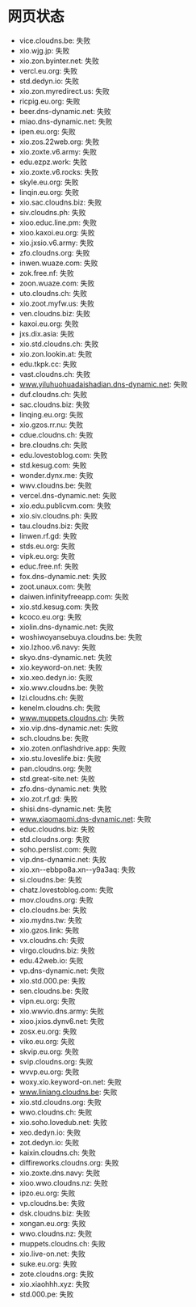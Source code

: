 # 网页状态
- vice.cloudns.be: 失败
- xio.wjg.jp: 失败
- xio.zon.byinter.net: 失败
- vercl.eu.org: 失败
- std.dedyn.io: 失败
- xio.zon.myredirect.us: 失败
- ricpig.eu.org: 失败
- beer.dns-dynamic.net: 失败
- miao.dns-dynamic.net: 失败
- ipen.eu.org: 失败
- xio.zos.22web.org: 失败
- xio.zoxte.v6.army: 失败
- edu.ezpz.work: 失败
- xio.zoxte.v6.rocks: 失败
- skyle.eu.org: 失败
- linqin.eu.org: 失败
- xio.sac.cloudns.biz: 失败
- siv.cloudns.ph: 失败
- xioo.educ.line.pm: 失败
- xioo.kaxoi.eu.org: 失败
- xio.jxsio.v6.army: 失败
- zfo.cloudns.org: 失败
- inwen.wuaze.com: 失败
- zok.free.nf: 失败
- zoon.wuaze.com: 失败
- uto.cloudns.ch: 失败
- xio.zoot.myfw.us: 失败
- ven.cloudns.biz: 失败
- kaxoi.eu.org: 失败
- jxs.dix.asia: 失败
- xio.std.cloudns.ch: 失败
- xio.zon.lookin.at: 失败
- edu.tkpk.cc: 失败
- vast.cloudns.ch: 失败
- www.yiluhuohuadaishadian.dns-dynamic.net: 失败
- duf.cloudns.ch: 失败
- sac.cloudns.biz: 失败
- linqing.eu.org: 失败
- xio.gzos.rr.nu: 失败
- cdue.cloudns.ch: 失败
- bre.cloudns.ch: 失败
- edu.lovestoblog.com: 失败
- std.kesug.com: 失败
- wonder.dynx.me: 失败
- wwv.cloudns.be: 失败
- vercel.dns-dynamic.net: 失败
- xio.edu.publicvm.com: 失败
- xio.siv.cloudns.ph: 失败
- tau.cloudns.biz: 失败
- linwen.rf.gd: 失败
- stds.eu.org: 失败
- vipk.eu.org: 失败
- educ.free.nf: 失败
- fox.dns-dynamic.net: 失败
- zoot.unaux.com: 失败
- daiwen.infinityfreeapp.com: 失败
- xio.std.kesug.com: 失败
- kcoco.eu.org: 失败
- xiolin.dns-dynamic.net: 失败
- woshiwoyansebuya.cloudns.be: 失败
- xio.lzhoo.v6.navy: 失败
- skyo.dns-dynamic.net: 失败
- xio.keyword-on.net: 失败
- xio.xeo.dedyn.io: 失败
- xio.wwv.cloudns.be: 失败
- lzi.cloudns.ch: 失败
- kenelm.cloudns.ch: 失败
- www.muppets.cloudns.ch: 失败
- xio.vip.dns-dynamic.net: 失败
- sch.cloudns.be: 失败
- xio.zoten.onflashdrive.app: 失败
- xio.stu.loveslife.biz: 失败
- pan.cloudns.org: 失败
- std.great-site.net: 失败
- zfo.dns-dynamic.net: 失败
- xio.zot.rf.gd: 失败
- shisi.dns-dynamic.net: 失败
- www.xiaomaomi.dns-dynamic.net: 失败
- educ.cloudns.biz: 失败
- std.cloudns.org: 失败
- soho.perslist.com: 失败
- vip.dns-dynamic.net: 失败
- xio.xn--ebbpo8a.xn--y9a3aq: 失败
- si.cloudns.be: 失败
- chatz.lovestoblog.com: 失败
- mov.cloudns.org: 失败
- clo.cloudns.be: 失败
- xio.mydns.tw: 失败
- xio.gzos.link: 失败
- vx.cloudns.ch: 失败
- virgo.cloudns.biz: 失败
- edu.42web.io: 失败
- vp.dns-dynamic.net: 失败
- xio.std.000.pe: 失败
- sen.cloudns.be: 失败
- vipn.eu.org: 失败
- xio.wwvio.dns.army: 失败
- xioo.jxios.dynv6.net: 失败
- zosx.eu.org: 失败
- viko.eu.org: 失败
- skvip.eu.org: 失败
- svip.cloudns.org: 失败
- wvvp.eu.org: 失败
- woxy.xio.keyword-on.net: 失败
- www.liniang.cloudns.be: 失败
- xio.std.cloudns.org: 失败
- wwo.cloudns.ch: 失败
- xio.soho.lovedub.net: 失败
- xeo.dedyn.io: 失败
- zot.dedyn.io: 失败
- kaixin.cloudns.ch: 失败
- diffireworks.cloudns.org: 失败
- xio.zoxte.dns.navy: 失败
- xioo.wwo.cloudns.nz: 失败
- ipzo.eu.org: 失败
- vp.cloudns.be: 失败
- dsk.cloudns.biz: 失败
- xongan.eu.org: 失败
- wwo.cloudns.nz: 失败
- muppets.cloudns.ch: 失败
- xio.live-on.net: 失败
- suke.eu.org: 失败
- zote.cloudns.org: 失败
- xio.xiaohhh.xyz: 失败
- std.000.pe: 失败
